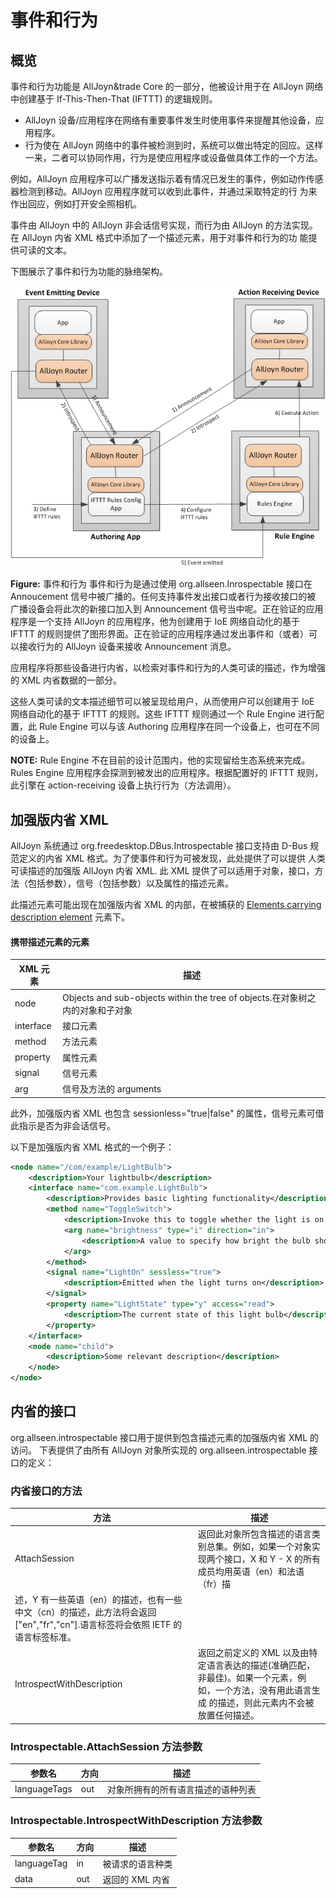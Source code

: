 # 事件和行为

## 概览

事件和行为功能是 AllJoyn&trade Core 的一部分，他被设计用于在 AllJoyn 网络中创建基于 If-This-Then-That (IFTTT) 的逻辑规则。

*  AllJoyn 设备/应用程序在网络有重要事件发生时使用事件来提醒其他设备，应用程序。
*  行为使在 AllJoyn 网络中的事件被检测到时，系统可以做出特定的回应。这样一来，二者可以协同作用，行为是使应用程序或设备做具体工作的一个方法。

例如，AllJoyn 应用程序可以广播发送指示着有情况已发生的事件，例如动作传感器检测到移动。AllJoyn 应用程序就可以收到此事件，并通过采取特定的行
为来作出回应，例如打开安全照相机。

事件由 AllJoyn 中的 AllJoyn 非会话信号实现，而行为由 AllJoyn 的方法实现。在 AllJoyn 内省 XML 格式中添加了一个描述元素，用于对事件和行为的功
能提供可读的文本。

下图展示了事件和行为功能的脉络架构。

![events-actions-arch][events-actions-arch]

**Figure:** 事件和行为
事件和行为是通过使用 org.allseen.Inrospectable 接口在 Annoucement 信号中被广播的。任何支持事件发出接口或者行为接收接口的被
广播设备会将此次的新接口加入到 Announcement 信号当中呢。正在验证的应用程序是一个支持 AllJoyn 的应用程序，他为创建用于 IoE 网络自动化的基于 IFTTT 的规则提供了图形界面。正在验证的应用程序通过发出事件和（或者）可以接收行为的 AllJoyn 设备来接收 Announcement 消息。

应用程序将那些设备进行内省，以检索对事件和行为的人类可读的描述，作为增强的 XML 内省数据的一部分。

这些人类可读的文本描述细节可以被呈现给用户，从而使用户可以创建用于 IoE 网络自动化的基于 IFTTT 的规则。这些 IFTTT 规则通过一个 Rule Engine 进行配置，此 Rule Engine 可以与该 Authoring 应用程序在同一个设备上，也可在不同的设备上。


**NOTE:** Rule Engine 不在目前的设计范围内，他的实现留给生态系统来完成。Rules Engine 应用程序会探测到被发出的应用程序。根据配置好的 IFTTT 规则，此引擎在 action-receiving 设备上执行行为（方法调用）。

## 加强版内省 XML

AllJoyn 系统通过 org.freedesktop.DBus.Introspectable 接口支持由 D-Bus 规范定义的内省 XML 格式。为了使事件和行为可被发现，此处提供了可以提供 人类可读描述的加强版 AllJoyn 内省 XML. 此 XML 提供了可以适用于对象，接口，方法（包括参数），信号（包括参数）以及属性的描述元素。

此描述元素可能出现在加强版内省 XML 的内部，在被捕获的 [Elements carrying description element][elements-carrying-description-element] 元素下。

#### 携带描述元素的元素

| XML 元素 | 描述 |
|---|---|
| node | Objects and sub-objects within the tree of objects.在对象树之内的对象和子对象 |
| interface | 接口元素 |
| method | 方法元素 |
| property | 属性元素 |
| signal | 信号元素 |
| arg | 信号及方法的 arguments |

此外，加强版内省 XML 也包含 sessionless="true|false" 的属性，信号元素可借此指示是否为非会话信号。

以下是加强版内省 XML 格式的一个例子：

```xml
<node name="/com/example/LightBulb">
    <description>Your lightbulb</description>
    <interface name="com.example.LightBulb">
        <description>Provides basic lighting functionality</description>
        <method name="ToggleSwitch">
            <description>Invoke this to toggle whether the light is on or off</description>
            <arg name="brightness" type="i" direction="in">
                <description>A value to specify how bright the bulb should shine</description>
            </arg>
        </method>
        <signal name="LightOn" sessless="true">
            <description>Emitted when the light turns on</description>
        </signal>
        <property name="LightState" type="y" access="read">
            <description>The current state of this light bulb</description>
        </property>
    </interface>
    <node name="child">
        <description>Some relevant description</description>
    </node>
</node>
```

## 内省的接口

org.allseen.introspectable 接口用于提供到包含描述元素的加强版内省 XML 的访问。 下表提供了由所有 AllJoyn 对象所实现的 org.allseen.introspectable 接口的定义：

### 内省接口的方法

| 方法 | 描述 |
|---|---|
| AttachSession | 返回此对象所包含描述的语言类别总集。例如，如果一个对象实现两个接口，X 和 Y - X 的所有成员均用英语（en）和法语（fr）描
述，Y 有一些英语（en）的描述，也有一些中文（cn）的描述，此方法将会返回["en","fr","cn"].语言标签将会依照 IETF 的语言标签标准。|
| IntrospectWithDescription | 返回之前定义的 XML 以及由特定语言表达的描述(准确匹配，非最佳)。如果一个元素，例如，一个方法，没有用此语言生成 的描述，则此元素内不会被放置任何描述。|

### Introspectable.AttachSession 方法参数

| 参数名 | 方向 | 描述 |
|---|---|---|
| languageTags | out | 对象所拥有的所有语言描述的语种列表 |

### Introspectable.IntrospectWithDescription 方法参数

| 参数名 | 方向 | 描述 |
|---|---|---|
| languageTag | in | 被请求的语言种类 |
| data | out | 返回的 XML 内省 |



[elements-carrying-description-element]: #elements-carrying-description-element

[events-actions-arch]: /files/learn/system-desc/events-actions-arch.png
